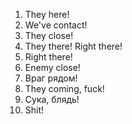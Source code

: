 1. They here!
2. We've contact!
3. They close!
4. They there! Right there!
5. Right there!
6. Enemy close!
7. Враг рядом!
8. They coming, fuck!
9. Сука, блядь!
10. Shit!